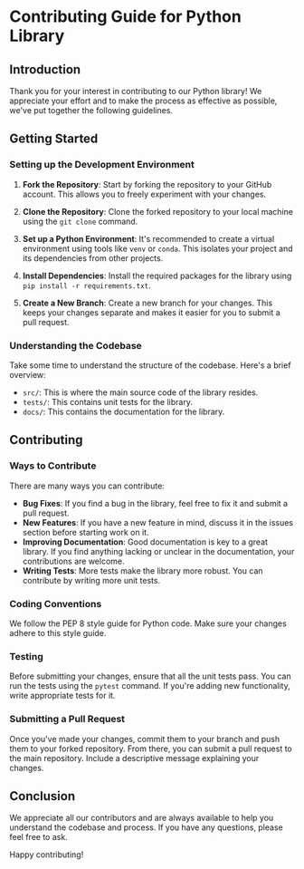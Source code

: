 # Contributing Guide for Python Library

## Introduction

Thank you for your interest in contributing to our Python library! We appreciate your effort and to make the process as effective as possible, we've put together the following guidelines.

## Getting Started

### Setting up the Development Environment

1. **Fork the Repository**: Start by forking the repository to your GitHub account. This allows you to freely experiment with your changes.

2. **Clone the Repository**: Clone the forked repository to your local machine using the `git clone` command.

3. **Set up a Python Environment**: It's recommended to create a virtual environment using tools like `venv` or `conda`. This isolates your project and its dependencies from other projects.

4. **Install Dependencies**: Install the required packages for the library using `pip install -r requirements.txt`.

5. **Create a New Branch**: Create a new branch for your changes. This keeps your changes separate and makes it easier for you to submit a pull request.

### Understanding the Codebase

Take some time to understand the structure of the codebase. Here's a brief overview:

- `src/`: This is where the main source code of the library resides.
- `tests/`: This contains unit tests for the library.
- `docs/`: This contains the documentation for the library.

## Contributing

### Ways to Contribute

There are many ways you can contribute:

- **Bug Fixes**: If you find a bug in the library, feel free to fix it and submit a pull request.
- **New Features**: If you have a new feature in mind, discuss it in the issues section before starting work on it.
- **Improving Documentation**: Good documentation is key to a great library. If you find anything lacking or unclear in the documentation, your contributions are welcome.
- **Writing Tests**: More tests make the library more robust. You can contribute by writing more unit tests.

### Coding Conventions

We follow the PEP 8 style guide for Python code. Make sure your changes adhere to this style guide.

### Testing

Before submitting your changes, ensure that all the unit tests pass. You can run the tests using the `pytest` command. If you're adding new functionality, write appropriate tests for it.

### Submitting a Pull Request

Once you've made your changes, commit them to your branch and push them to your forked repository. From there, you can submit a pull request to the main repository. Include a descriptive message explaining your changes.

## Conclusion

We appreciate all our contributors and are always available to help you understand the codebase and process. If you have any questions, please feel free to ask.

Happy contributing!
